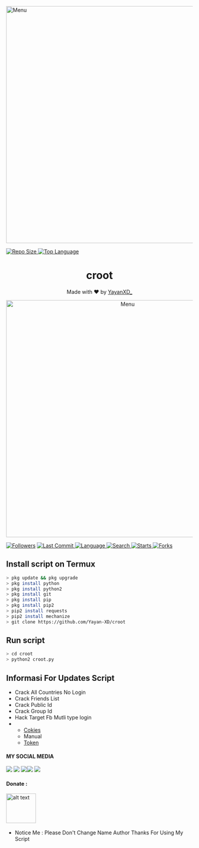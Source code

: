 <img src="https://github.com/Yayan-XD/mbf-2/blob/main/Ngentod/wallpaperbetter_(1).jpg" width="640" title="Menu" alt="Menu">
</p>
 <a href="https://github.com/Yayan-XD/mbf-2">
    <img alt="Repo Size" src="https://img.shields.io/github/repo-size/Yayan-XD/mbf-2.svg"/>
  </a>

 <a href="https://github.com/Yayan-XD/mbf-2">
    <img alt="Top Language" src="https://img.shields.io/github/languages/top/Yayan-XD/mbf-2.svg"/>
  </a>

<h1 align="center">
  croot
</h1>
</div>
<p align="center">
  Made with ❤️ by <a href="https://www.facebook.com/KM39453">YayanXD_</a>
</p>
<p align="center">
 <img src="https://github.com/Yayan-XD/mbf-2/blob/main/Ngentod/kontol.png" width="640" title="Menu" alt="Menu">
</p>

<a href="https://github.com/Yayan-XD/followers">
<img title="Followers" src="https://img.shields.io/github/followers/Yayan-XD?label=Followers&color=blue&style=flat-square"></a>
<a href="https://github.com/Yayan-XD/termux-style/stargazers/">
  <a href="https://github.com/Yayan-XD/croot">
    <img alt="Last Commit" src="https://img.shields.io/github/last-commit/Yayan-XD/croot.svg"/>
  </a>
  <a href="https://github.com/Yayan-XD/croot">
    <img alt="Language" src="https://img.shields.io/github/languages/count/Yayan-XD/croot.svg"/>
  </a>
  <a href="https://github.com/Yayan-XD/croot">
    <img alt="Search" src="https://img.shields.io/github/search/Yayan-XD/Craker/croot.svg"/>
  </a>
  <a href="https://github.com/Yayan-XD/croot">
    <img alt="Starts" src="https://img.shields.io/github/stars/Yayan-XD/croot.svg"/>
  </a>
  <a href="https://github.com/Yayan-XD/croot">
    <img alt="Forks" src="https://img.shields.io/github/forks/Yayan-XD/croot.svg"/>
  </a>
</div>
<p align="center">

## Install script on Termux
```bash
> pkg update && pkg upgrade
> pkg install python
> pkg install python2
> pkg install git
> pkg install pip
> pkg install pip2
> pip2 install requests
> pip2 install mechanize
> git clone https://github.com/Yayan-XD/croot
```

## Run script
```bash
> cd croot
> python2 croot.py
```

## Informasi For Updates Script
* Crack All Countries No Login
* Crack Friends List
* Crack Public Id
* Crack Group Id
* Hack Target Fb
 Mutli type login
*   - [Cokies](https://youtu.be/72zvkSbVPOI)
    - Manual
    - [Token](https://youtu.be/hQ-lYxozghU)

#### MY SOCIAL MEDIA

[![](https://img.shields.io/badge/Github-black?logo=Github&logoColor=black&labelColor=white)](https://github.com/Yayan-XD) [![](https://img.shields.io/badge/Twitter-blue?logo=Twitter&logoColor=White&labelColor=white)](https://mobile.twitter.com/moch_xd)
[![](https://img.shields.io/badge/Facebook-blue?logo=Facebook&logoColor=blue&labelColor=white)](https://www.facebook.com/KM39453)[![](https://img.shields.io/badge/Instagram-red?logo=Instagram&logoColor=red&labelColor=white)](https://www.instagram.com/yayanxd_/) [![](https://img.shields.io/badge/Whatsapp-CHAT-red?logo=Whatsapp&logoColor=Brightgreen&labelColor=white)](https://wa.me/6285603036683?text=Asalamualaikum+bang)

#### Donate :

<a href="https://saweria.co/YayanXD"><img src="https://upload.wikimedia.org/wikipedia/commons/7/72/Logo_dana_blue.svg" alt="alt text" width="80" height="80"></a> &nbsp;&nbsp;

* Notice Me : Please Don't Change Name Author
Thanks For Using My Script

